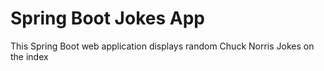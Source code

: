 # Spring Boot Jokes App
This Spring Boot web application displays random Chuck Norris Jokes on the index